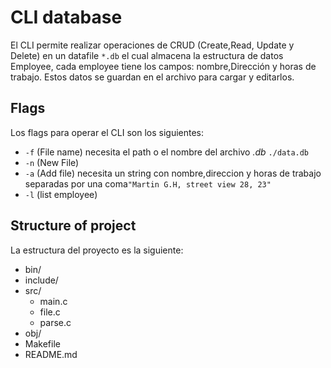 # CLI database

El CLI permite realizar operaciones de CRUD (Create,Read, Update y Delete) en un datafile 
`*.db` el cual almacena la estructura de datos Employee, cada employee tiene los campos: nombre,Dirección y horas de trabajo.
Estos datos se guardan en el archivo para cargar y editarlos.

## Flags

Los flags para operar el CLI son los siguientes:

- `-f` (File name) necesita el path o el nombre del archivo *.db* `./data.db` 
- `-n` (New File)
- `-a` (Add file) necesita un string con nombre,direccion y horas de trabajo separadas por una coma`"Martin G.H, street view 28, 23"` 
- `-l` (list employee)

## Structure of project
La estructura del proyecto es la siguiente:

- bin/
- include/
- src/
  - main.c
  - file.c
  - parse.c
- obj/
- Makefile
- README.md

